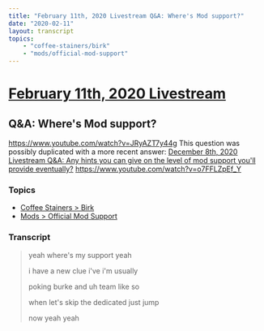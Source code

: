 ```yaml
---
title: "February 11th, 2020 Livestream Q&A: Where's Mod support?"
date: "2020-02-11"
layout: transcript
topics:
    - "coffee-stainers/birk"
    - "mods/official-mod-support"
---
```

# [February 11th, 2020 Livestream](../2020-02-11.md)
## Q&A: Where's Mod support?
https://www.youtube.com/watch?v=JRyAZT7y44g
This question was possibly duplicated with a more recent answer: [December 8th, 2020 Livestream Q&A: Any hints you can give on the level of mod support you'll provide eventually?](./yt-o7FFLZpEf_Y.md) https://www.youtube.com/watch?v=o7FFLZpEf_Y


### Topics
* [Coffee Stainers > Birk](../topics/coffee-stainers/birk.md)
* [Mods > Official Mod Support](../topics/mods/official-mod-support.md)

### Transcript

> yeah where's my support yeah
>
> i have a new clue i've i'm usually
>
> poking burke and uh team like so
>
> when let's skip the dedicated just jump
>
> now yeah yeah

